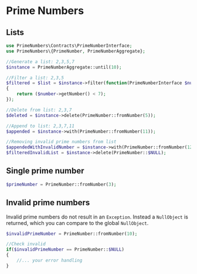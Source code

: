 # Prime Numbers

## Lists

~~~php
use PrimeNumbers\Contracts\PrimeNumberInterface;
use PrimeNumbers\{PrimeNumber, PrimeNumberAggregate};

//Generate a list: 2,3,5,7
$instance = PrimeNumberAggregate::until(10); 

//Filter a list: 2,3,5
$filtered = $list = $instance->filter(function(PrimeNumberInterface $number)
{
    return ($number->getNumber() < 7);
}); 

//Delete from list: 2,3,7
$deleted = $instance->delete(PrimeNumber::fromNumber(5)); 

//Append to list: 2,3,7,11
$appended = $instance->with(PrimeNumber::fromNumber(11)); 

//Removing invalid prime numbers from list 
$appendedWithInvalidNumber = $instance->with(PrimeNumber::fromNumber(12));
$filteredInvalidList = $instance->delete(PrimeNumber::$NULL); 
~~~

## Single prime number

~~~php
$primeNumber = PrimeNumber::fromNumber(3);
~~~

## Invalid prime numbers

Invalid prime numbers do not result in an `Exception`. Instead 
a `NullObject` is returned, which you can compare to the global `NullObject`. 

~~~php
$invalidPrimeNumber = PrimeNumber::fromNumber(10);

//Check invalid
if($invalidPrimeNumber == PrimeNumber::$NULL)
{
    //... your error handling
}
~~~
